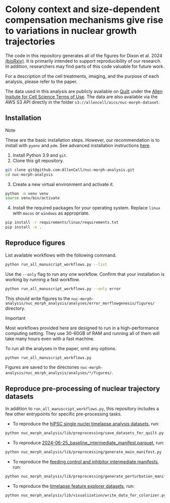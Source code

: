 # Colony context and size-dependent compensation mechanisms give rise to variations in nuclear growth trajectories
The code in this repository generates all of the figures for Dixon et al. 2024 [(bioRxiv)](https://www.biorxiv.org/content/10.1101/2024.06.28.601071v1). It is primarily intended to support reproducibility of our research. In addition, researchers may find parts of this code valuable for future work.


For a description of the cell treatments, imaging, and the purpose of each analysis, please refer to the paper.

The data used in this analysis are publicly available on [Quilt](https://open.quiltdata.com/b/allencell/tree/aics/nuc-morph-dataset/) under the [Allen Insitute for Cell Science Terms of Use](https://www.allencell.org/terms-of-use.html). The data are also available via the AWS S3 API directly in the folder `s3://allencell/aics/nuc-morph-dataset`.

## Installation
> [!NOTE]
> These are the basic installation steps. However, our recommendation is to install with `pyenv` and `pdm`. See advanced installation instructions [here](docs/INSTALL.md).

1. Install Python 3.9 and `git`.
2. Clone this git repository.
```bash
git clone git@github.com:AllenCell/nuc-morph-analysis.git
cd nuc-morph-analysis
```
3. Create a new virtual environment and activate it.
```bash
python -m venv venv
source venv/bin/activate
```
4. Install the required packages for your operating system. Replace `linux` with `macos` or `windows` as appropriate.
```bash
pip install -r requirements/linux/requirements.txt
pip install -e .
```

## Reproduce figures

List available workflows with the following command.
```bash
python run_all_manuscript_workflows.py --list
```

Use the `--only` flag to run any one workflow. Confirm that your installation is working by running a fast workflow.
```bash
python run_all_manuscript_workflows.py --only error
```
This should write figures to the `nuc-morph-analysis/nuc_morph_analysis/analyses/error_morflowgenesis/figures/` directory.

> [!IMPORTANT]
> Most workflows provided here are designed to run in a high-performance computing setting. They use 30-60GB of RAM and running all of them will take many hours even with a fast machine.

To run all the analyses in the paper, omit any options.
```bash
python run_all_manuscript_workflows.py
```
Figures are saved to the directories `nuc-morph-analysis/nuc_morph_analysis/analyses/*/figures/`.


## Reproduce pre-processing of nuclear trajectory datasets

In addition to `run_all_manuscript_workflows.py`, this repository includes a few other entrypoints for specific pre-processing tasks.

* To reproduce the [hiPSC single nuclei timelapse analysis datasets](https://open.quiltdata.com/b/allencell/tree/aics/nuc-morph-dataset/hipsc_single_nuclei_timelapse_analysis_datasets/), run:
```bash
python nuc_morph_analysis/lib/preprocessing/save_datasets_for_quilt.py
```
* To reproduce [2024-06-25_baseline_intermediate_manifest.parquet](https://open.quiltdata.com/b/allencell/tree/aics/nuc-morph-dataset/supplemental_files/intermediate_manifests/2024-06-25_baseline_intermediate_manifest.parquet), run:
```bash
python nuc_morph_analysis/lib/preprocessing/generate_main_manifest.py
```
* To reproduce the [feeding control and inhibitor intermediate manifests](https://open.quiltdata.com/b/allencell/tree/aics/nuc-morph-dataset/supplemental_files/intermediate_manifests/), run:
```bash
python nuc_morph_analysis/lib/preprocessing/generate_perturbation_manifest.py
```
* To reproduce the [timelapse feature explorer datasets](https://open.quiltdata.com/b/allencell/tree/aics/nuc-morph-dataset/timelapse_feature_explorer_datasets/), run:
```bash
python nuc_morph_analysis/lib/visualization/write_data_for_colorizer.py
```

